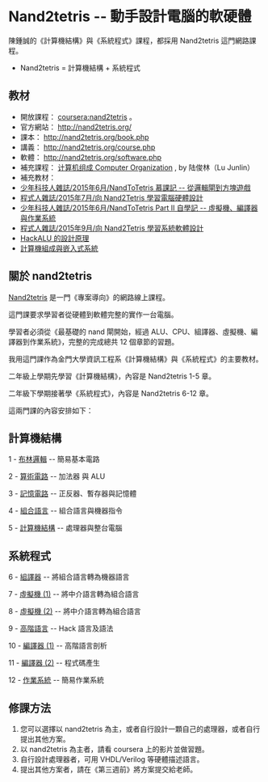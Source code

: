 # Nand2tetris -- 動手設計電腦的軟硬體

陳鍾誠的《計算機結構》與《系統程式》課程，都採用 Nand2tetris 這門網路課程。

* Nand2tetris = 計算機結構 + 系統程式

## 教材

* 開放課程： [coursera:nand2tetris](https://www.coursera.org/course/nand2tetris1) 。
 * 官方網站： <http://nand2tetris.org/>
 * 課本： <http://nand2tetris.org/book.php>
 * 講義： <http://nand2tetris.org/course.php>
 * 軟體： <http://nand2tetris.org/software.php>
* 補充課程： [计算机组成 Computer Organization](https://zh-tw.coursera.org/learn/jisuanji-zucheng) , by 陆俊林（Lu Junlin）
* 補充教材： 
 * [少年科技人雜誌/2015年6月/NandToTetris 慕課記 -- 從邏輯閘到方塊遊戲](http://programmermagazine.github.io/mag/ymag201506/home.html)
 * [程式人雜誌/2015年7月/向 Nand2Tetris 學習電腦硬體設計](http://programmermagazine.github.io/mag/pmag201507/home.html)
 * [少年科技人雜誌/2015年6月/NandToTetris Part II 自學記 -- 虛擬機、編譯器與作業系統](http://programmermagazine.github.io/mag/ymag201508/home.html)
 * [程式人雜誌/2015年9月/向 Nand2Tetris 學習系統軟體設計](http://programmermagazine.github.io/mag/pmag201509/home.html)
 * [HackALU 的設計原理](HackALU)
 * [計算機組成與嵌入式系統](https://tw.bid.yahoo.com/item/%E8%A8%88%E7%AE%97%E6%A9%9F%E7%B5%84%E6%88%90%E8%88%87%E5%B5%8C%E5%85%A5%E5%BC%8F%E7%B3%BB%E7%B5%B1-%E5%8E%9F%E6%9B%B8%E7%AC%AC6%E7%89%88-%E5%93%88%E9%A6%AC%E5%85%8B-2013-10-%E6%A9%9F-100050249284)

## 關於 nand2tetris

[Nand2tetris](http://www.nand2tetris.org/course.php) 是一門《專案導向》的網路線上課程。

這門課要求學習者從硬體到軟體完整的實作一台電腦。

學習者必須從《最基礎的 nand 閘開始，經過 ALU、CPU、組譯器、虛擬機、編譯器到作業系統》，完整的完成總共 12 個章節的習題。

我用這門課作為金門大學資訊工程系《計算機結構》與《系統程式》的主要教材。

二年級上學期先學習《計算機結構》，內容是 Nand2tetris 1-5 章。

二年級下學期接著學《系統程式》，內容是 Nand2tetris 6-12 章。

這兩門課的內容安排如下：

## 計算機結構

1 - [布林邏輯](chapter1.md) -- 簡易基本電路

2 - [算術電路](chapter2.md) -- 加法器 與 ALU

3 - [記憶電路](chapter3.md) -- 正反器、暫存器與記憶體

4 - [組合語言](chapter4.md) -- 組合語言與機器指令

5 - [計算機結構](chapter5.md) -- 處理器與整台電腦

## 系統程式

6 - [組譯器](chapter6.md) -- 將組合語言轉為機器語言

7 - [虛擬機 (1)](chapter7.md) -- 將中介語言轉為組合語言

8 - [虛擬機 (2)](chapter8.md) -- 將中介語言轉為組合語言

9 - [高階語言](chapter9.md) -- Hack 語言及語法

10 - [編譯器 (1)](chapter10.md) -- 高階語言剖析

11 - [編譯器 (2)](chapter11.md) -- 程式碼產生

12 - [作業系統](chapter12.md) -- 簡易作業系統

## 修課方法

1. 您可以選擇以 nand2tetris 為主，或者自行設計一顆自己的處理器，或者自行提出其他方案。
2. 以 nand2tetris 為主者，請看 coursera 上的影片並做習題。
3. 自行設計處理器者，可用 VHDL/Verilog 等硬體描述語言。
4. 提出其他方案者，請在《第三週前》將方案提交給老師。

